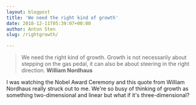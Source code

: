 ```yaml
---
layout: blogpost
title: 'We need the right kind of growth'
date: 2018-12-11T05:39:07+00:00
author: Anton Sten
slug: /rightgrowth/

---
```


>We need the right kind of growth. Growth is not necessarily about stepping on the gas pedal, it can also be about steering in the right direction. **William Nordhaus**

I was watching the Nobel Award Ceremony and this quote from William Nordhaus really struck out to me. We're so busy of thinking of growth as something two-dimensional and linear but what if it's three-dimensional? 
